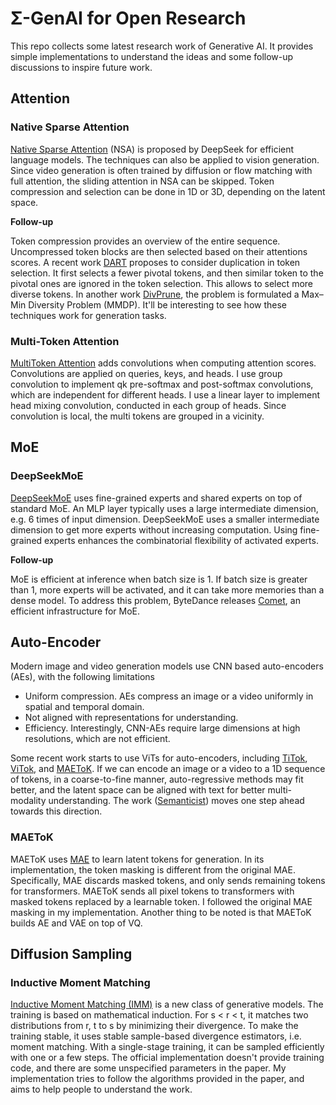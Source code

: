 # Σ-GenAI for Open Research

This repo collects some latest research work of Generative AI. It provides simple implementations to understand the ideas and some follow-up discussions to inspire future work.

## Attention

### Native Sparse Attention

[Native Sparse Attention](https://arxiv.org/abs/2502.11089) (NSA) is proposed by DeepSeek for efficient language models. The techniques can also be applied to vision generation. Since video generation is often trained by diffusion or flow matching with full attention, the sliding attention in NSA can be skipped. Token compression and selection can be done in 1D or 3D, depending on the latent space.

**Follow-up**

Token compression provides an overview of the entire sequence. Uncompressed token blocks are then selected based on their attentions scores. A recent work [DART](https://www.arxiv.org/abs/2502.11494) proposes to consider duplication in token selection. It first selects a fewer pivotal tokens, and then similar token to the pivotal ones are ignored in the token selection. This allows to select more diverse tokens. In another work [DivPrune](https://arxiv.org/abs/2503.02175), the problem is formulated a Max–Min Diversity Problem (MMDP). It'll be interesting to see how these techniques work for generation tasks.

### Multi-Token Attention

[MultiToken Attention](https://arxiv.org/pdf/2504.00927) adds convolutions when computing attention scores. Convolutions are applied on queries, keys, and heads. I use group convolution to implement qk pre-softmax and post-softmax convolutions, which are independent for different heads. I use a linear layer to implement head mixing convolution, conducted in each group of heads. Since convolution is local, the multi tokens are grouped in a vicinity.

## MoE

### DeepSeekMoE

[DeepSeekMoE](https://arxiv.org/pdf/2401.06066) uses fine-grained experts and shared experts on top of standard MoE. An MLP layer typically uses a large intermediate dimension, e.g. 6 times of input dimension. DeepSeekMoE uses a smaller intermediate dimension to get more experts without increasing computation. Using fine-grained experts enhances the combinatorial flexibility of activated experts.

**Follow-up**

MoE is efficient at inference when batch size is 1. If batch size is greater than 1, more experts will be activated, and it can take more memories than a dense model. To address this problem, ByteDance releases [Comet](https://arxiv.org/pdf/2502.19811), an efficient infrastructure for MoE.


## Auto-Encoder

Modern image and video generation models use CNN based auto-encoders (AEs), with the following limitations
- Uniform compression. AEs compress an image or a video uniformly in spatial and temporal domain.
- Not aligned with representations for understanding.
- Efficiency. Interestingly, CNN-AEs require large dimensions at high resolutions, which are not efficient.

Some recent work starts to use ViTs for auto-encoders, including [TiTok](https://arxiv.org/abs/2406.07550), [ViTok](https://arxiv.org/pdf/2501.09755), and [MAEToK](https://arxiv.org/pdf/2502.03444). If we can encode an image or a video to a 1D sequence of tokens, in a coarse-to-fine manner, auto-regressive methods may fit better, and the latent space can be aligned with text for better multi-modality understanding. The work ([Semanticist](https://arxiv.org/pdf/2503.08685)) moves one step ahead towards this direction.

### MAEToK

MAEToK uses [MAE](https://arxiv.org/pdf/2111.06377) to learn latent tokens for generation. In its implementation, the token masking is different from the original MAE. Specifically, MAE discards masked tokens, and only sends remaining tokens for transformers. MAEToK sends all pixel tokens to transformers with masked tokens replaced by a learnable token. I followed the original MAE masking in my implementation. Another thing to be noted is that MAEToK builds AE and VAE on top of VQ. 


## Diffusion Sampling

### Inductive Moment Matching

[Inductive Moment Matching (IMM)](https://arxiv.org/abs/2503.07565) is a new class of generative models. The training is based on mathematical induction. For s < r < t, it matches two distributions from r, t to s by minimizing their divergence. To make the training stable, it uses stable sample-based divergence estimators, i.e. moment matching. With a single-stage training, it can be sampled efficiently with one or a few steps. The official implementation doesn't provide training code, and there are some unspecified parameters in the paper. My implementation tries to follow the algorithms provided in the paper, and aims to help people to understand the work.